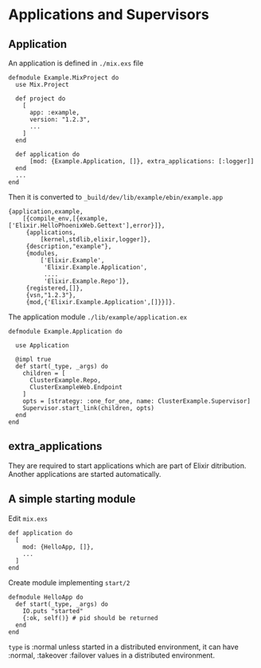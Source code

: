 # Applications and Supervisors

## Application

An application is defined in `./mix.exs` file

    defmodule Example.MixProject do
      use Mix.Project

      def project do
        [
          app: :example,
          version: "1.2.3",
          ...
        ]
      end

      def application do
          [mod: {Example.Application, []}, extra_applications: [:logger]]
      end
      ...
    end

Then it is converted to `_build/dev/lib/example/ebin/example.app`

    {application,example,
        [{compile_env,[{example,['Elixir.HelloPhoenixWeb.Gettext'],error}]},
         {applications,
             [kernel,stdlib,elixir,logger]},
         {description,"example"},
         {modules,
             ['Elixir.Example',
              'Elixir.Example.Application',
              ....
              'Elixir.Example.Repo']},
         {registered,[]},
         {vsn,"1.2.3"},
         {mod,{'Elixir.Example.Application',[]}}]}.


The application module `./lib/example/application.ex`

    defmodule Example.Application do

      use Application

      @impl true
      def start(_type, _args) do
        children = [
          ClusterExample.Repo,
          ClusterExampleWeb.Endpoint
        ]
        opts = [strategy: :one_for_one, name: ClusterExample.Supervisor]
        Supervisor.start_link(children, opts)
      end
    end

## extra_applications

They are required to start applications which are part of Elixir ditribution. Another applications are started automatically.

## A simple starting module

Edit `mix.exs`

    def application do
      [
        mod: {HelloApp, []},
        ...
      ]
    end

Create module implementing `start/2`

    defmodule HelloApp do
      def start(_type, _args) do
        IO.puts "started"
        {:ok, self()} # pid should be returned
      end
    end

`type` is :normal unless started in a distributed environment, it can have :normal, :takeover :failover
values in a distributed environment.
